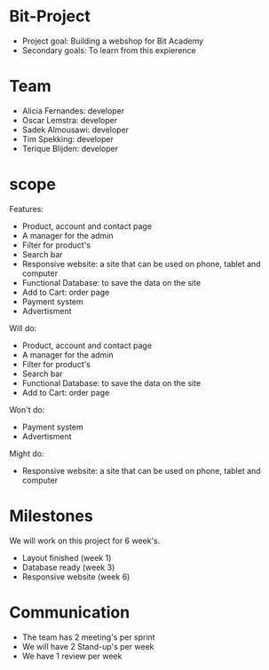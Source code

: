 # Bit-Project
- Project goal: Building a webshop for Bit Academy
- Secondary goals: To learn from this expierence


# Team
- Alicia Fernandes: developer
- Oscar Lemstra: developer
- Sadek Almousawi: developer
- Tim Spekking: developer
- Terique Blijden: developer


# scope
Features:
- Product, account and contact page
- A manager for the admin
- Filter for product's
- Search bar
- Responsive website: a site that can be used on phone, tablet and computer
- Functional Database: to save the data on the site
- Add to Cart: order page
- Payment system
- Advertisment

Will do:
- Product, account and contact page
- A manager for the admin
- Filter for product's
- Search bar
- Functional Database: to save the data on the site
- Add to Cart: order page

Won't do:
- Payment system
- Advertisment

Might do:
- Responsive website: a site that can be used on phone, tablet and computer


# Milestones
We will work on this project for 6 week's.

- Layout finished (week 1)
- Database ready (week 3)
- Responsive website (week 6)


# Communication
- The team has 2 meeting's per sprint
- We will have 2 Stand-up's per week
- We have 1 review per week

